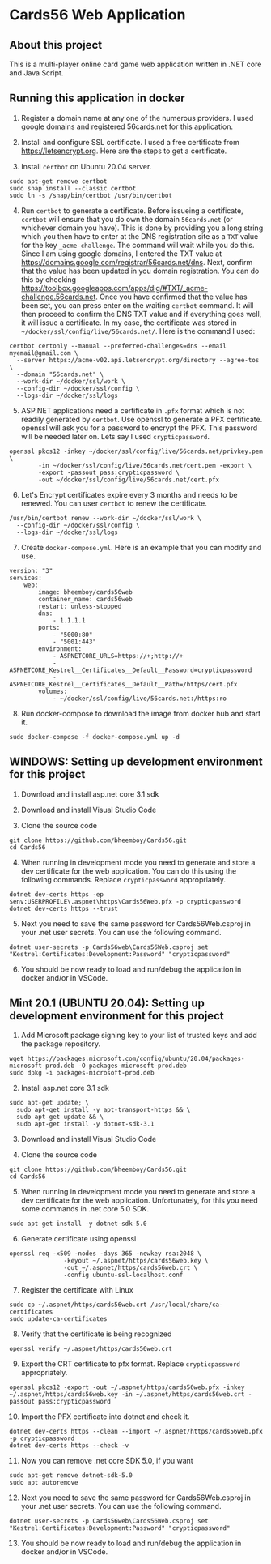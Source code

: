 # Cards56 Web Application
## About this project
This is a multi-player online card game web application written in .NET core and Java Script.

## Running this application in docker

1. Register a  domain name at any one of the numerous providers. I used google domains and registered 56cards.net for this application.

2. Install and configure SSL certificate. I used a free certificate from https://letsencrypt.org. Here are the steps to get a certificate.

3. Install `certbot` on Ubuntu 20.04 server.
```
sudo apt-get remove certbot
sudo snap install --classic certbot
sudo ln -s /snap/bin/certbot /usr/bin/certbot
```
4. Run `certbot` to generate a certificate. Before issueing a certificate, `certbot` will ensure that you do own the domain `56cards.net` (or whichever domain you have). This is done by providing you a long string which you then have to enter at the DNS registration site as a `TXT` value for the key `_acme-challenge`. The command will wait while you do this. 
Since I am using google domains, I entered the TXT value at https://domains.google.com/registrar/56cards.net/dns. Next, confirm that the value has been updated in you domain registration. You can do this by checking https://toolbox.googleapps.com/apps/dig/#TXT/_acme-challenge.56cards.net.
Once you have confirmed that the value has been set, you can press enter on the waiting `certbot` command. It will then proceed to confirm the DNS TXT value and if everything goes well, it will issue a certificate. In my case, the certificate was stored in `~/docker/ssl/config/live/56cards.net/`. Here is the command I used:
```
certbot certonly --manual --preferred-challenges=dns --email myemail@gmail.com \
  --server https://acme-v02.api.letsencrypt.org/directory --agree-tos \
  --domain "56cards.net" \
  --work-dir ~/docker/ssl/work \
  --config-dir ~/docker/ssl/config \
  --logs-dir ~/docker/ssl/logs
```

5. ASP.NET applications need a certificate in `.pfx` format which is not readily generated by `certbot`. Use openssl to generate a PFX certificate. openssl will ask you for a password to encrypt the PFX. This password will be needed later on. Lets say I used `crypticpassword`.
```
openssl pkcs12 -inkey ~/docker/ssl/config/live/56cards.net/privkey.pem \
        -in ~/docker/ssl/config/live/56cards.net/cert.pem -export \
        -export -passout pass:crypticpassword \
        -out ~/docker/ssl/config/live/56cards.net/cert.pfx
```

6. Let's Encrypt certificates expire every 3 months and needs to be renewed. You can user `certbot` to renew the certificate.
```
/usr/bin/certbot renew --work-dir ~/docker/ssl/work \
  --config-dir ~/docker/ssl/config \
  --logs-dir ~/docker/ssl/logs
```

7. Create `docker-compose.yml`. Here is an example that you can modify and use.
```YML
version: "3"
services:
    web:
        image: bheemboy/cards56web
        container_name: cards56web
        restart: unless-stopped
        dns:
            - 1.1.1.1
        ports:
            - "5000:80"
            - "5001:443"
        environment:
            - ASPNETCORE_URLS=https://+;http://+
            - ASPNETCORE_Kestrel__Certificates__Default__Password=crypticpassword
            - ASPNETCORE_Kestrel__Certificates__Default__Path=/https/cert.pfx
        volumes:
            - ~/docker/ssl/config/live/56cards.net:/https:ro
```

8. Run docker-compose to download the image from docker hub and start it.
```
sudo docker-compose -f docker-compose.yml up -d
```

## WINDOWS: Setting up development environment for this project

1. Download and install asp.net core 3.1 sdk

2. Download and install Visual Studio Code

3. Clone the source code
```
git clone https://github.com/bheemboy/Cards56.git
cd Cards56
```
4. When running in development mode you need to generate and store a dev certificate for the web application. You can do this using the following commands. Replace `crypticpassword` appropriately.
```
dotnet dev-certs https -ep $env:USERPROFILE\.aspnet\https\Cards56Web.pfx -p crypticpassword
dotnet dev-certs https --trust
```
5. Next you need to save the same password for Cards56Web.csproj in your .net user secrets. You can use the following command.
```
dotnet user-secrets -p Cards56web\Cards56Web.csproj set "Kestrel:Certificates:Development:Password" "crypticpassword"
```
6. You should be now ready to load and run/debug the application in docker and/or in VSCode.

## Mint 20.1 (UBUNTU 20.04): Setting up development environment for this project

1. Add Microsoft package signing key to your list of trusted keys and add the package repository.
```
wget https://packages.microsoft.com/config/ubuntu/20.04/packages-microsoft-prod.deb -O packages-microsoft-prod.deb
sudo dpkg -i packages-microsoft-prod.deb
```
2. Install asp.net core 3.1 sdk
```
sudo apt-get update; \
  sudo apt-get install -y apt-transport-https && \
  sudo apt-get update && \
  sudo apt-get install -y dotnet-sdk-3.1
```
3. Download and install Visual Studio Code

4. Clone the source code
```
git clone https://github.com/bheemboy/Cards56.git
cd Cards56
```
5. When running in development mode you need to generate and store a dev certificate for the web application. Unfortunately, for this you need some commands in .net core 5.0 SDK. 
```
sudo apt-get install -y dotnet-sdk-5.0
```
6. Generate certificate using openssl
```
openssl req -x509 -nodes -days 365 -newkey rsa:2048 \
               -keyout ~/.aspnet/https/cards56web.key \
               -out ~/.aspnet/https/cards56web.crt \
               -config ubuntu-ssl-localhost.conf
```
7. Register the certificate with Linux
```
sudo cp ~/.aspnet/https/cards56web.crt /usr/local/share/ca-certificates
sudo update-ca-certificates
```
8. Verify that the certificate is being recognized
```
openssl verify ~/.aspnet/https/cards56web.crt
```
9. Export the CRT certificate to pfx format. Replace `crypticpassword` appropriately.
```
openssl pkcs12 -export -out ~/.aspnet/https/cards56web.pfx -inkey ~/.aspnet/https/cards56web.key -in ~/.aspnet/https/cards56web.crt -passout pass:crypticpassword
```
10. Import the PFX certificate into dotnet and check it.
```
dotnet dev-certs https --clean --import ~/.aspnet/https/cards56web.pfx -p crypticpassword
dotnet dev-certs https --check -v
```
11. Now you can remove .net core SDK 5.0, if you want
```
sudo apt-get remove dotnet-sdk-5.0
sudo apt autoremove
```
12. Next you need to save the same password for Cards56Web.csproj in your .net user secrets. You can use the following command.
```
dotnet user-secrets -p Cards56web\Cards56Web.csproj set "Kestrel:Certificates:Development:Password" "crypticpassword"
```
13. You should be now ready to load and run/debug the application in docker and/or in VSCode.
